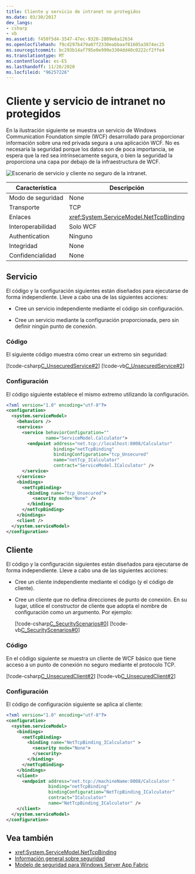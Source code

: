 ```yaml
---
title: Cliente y servicio de intranet no protegidos
ms.date: 03/30/2017
dev_langs:
- csharp
- vb
ms.assetid: f450f5d4-3547-47ec-9320-2809e6a12634
ms.openlocfilehash: f9cd297b479a07f2330eabbaaf81605a3874ec25
ms.sourcegitcommit: bc293b14af795e0e999e3304dd40c0222cf2ffe4
ms.translationtype: MT
ms.contentlocale: es-ES
ms.lasthandoff: 11/26/2020
ms.locfileid: "96257226"
---
```

# <a name="intranet-unsecured-client-and-service"></a>Cliente y servicio de intranet no protegidos

En la ilustración siguiente se muestra un servicio de Windows Communication Foundation simple (WCF) desarrollado para proporcionar información sobre una red privada segura a una aplicación WCF. No es necesaria la seguridad porque los datos son de poca importancia, se espera que la red sea intrínsecamente segura, o bien la seguridad la proporciona una capa por debajo de la infraestructura de WCF.  
  
 ![Escenario de servicio y cliente no seguro de la intranet.](./media/intranet-unsecured-client-and-service/unsecured-web-client-service.gif)  
  
|Característica|Descripción|  
|--------------------|-----------------|  
|Modo de seguridad|None|  
|Transporte|TCP|  
|Enlaces|<xref:System.ServiceModel.NetTcpBinding>|  
|Interoperabilidad|Solo WCF|  
|Authentication|Ninguno|  
|Integridad|None|  
|Confidencialidad|None|  
  
## <a name="service"></a>Servicio  

 El código y la configuración siguientes están diseñados para ejecutarse de forma independiente. Lleve a cabo una de las siguientes acciones:  
  
- Cree un servicio independiente mediante el código sin configuración.  
  
- Cree un servicio mediante la configuración proporcionada, pero sin definir ningún punto de conexión.  
  
### <a name="code"></a>Código  

 El siguiente código muestra cómo crear un extremo sin seguridad:  
  
 [!code-csharp[C_UnsecuredService#2](../../../../samples/snippets/csharp/VS_Snippets_CFX/c_unsecuredservice/cs/source.cs#2)]
 [!code-vb[C_UnsecuredService#2](../../../../samples/snippets/visualbasic/VS_Snippets_CFX/c_unsecuredservice/vb/source.vb#2)]  
  
### <a name="configuration"></a>Configuración  

 El código siguiente establece el mismo extremo utilizando la configuración.  
  
```xml  
<?xml version="1.0" encoding="utf-8"?>  
<configuration>  
  <system.serviceModel>  
    <behaviors />  
    <services>  
      <service behaviorConfiguration=""
               name="ServiceModel.Calculator">  
        <endpoint address="net.tcp://localhost:8008/Calculator"
                  binding="netTcpBinding"  
                  bindingConfiguration="tcp_Unsecured"
                  name="netTcp_ICalculator"  
                  contract="ServiceModel.ICalculator" />  
      </service>  
    </services>  
    <bindings>  
      <netTcpBinding>  
        <binding name="tcp_Unsecured">  
          <security mode="None" />  
        </binding>  
      </netTcpBinding>  
    </bindings>  
    <client />  
  </system.serviceModel>  
</configuration>  
```  
  
## <a name="client"></a>Cliente  

 El código y la configuración siguientes están diseñados para ejecutarse de forma independiente. Lleve a cabo una de las siguientes acciones:  
  
- Cree un cliente independiente mediante el código (y el código de cliente).  
  
- Cree un cliente que no defina direcciones de punto de conexión. En su lugar, utilice el constructor de cliente que adopta el nombre de configuración como un argumento. Por ejemplo:  
  
     [!code-csharp[C_SecurityScenarios#0](../../../../samples/snippets/csharp/VS_Snippets_CFX/c_securityscenarios/cs/source.cs#0)]
     [!code-vb[C_SecurityScenarios#0](../../../../samples/snippets/visualbasic/VS_Snippets_CFX/c_securityscenarios/vb/source.vb#0)]  
  
### <a name="code"></a>Código  

 En el código siguiente se muestra un cliente de WCF básico que tiene acceso a un punto de conexión no seguro mediante el protocolo TCP.  
  
 [!code-csharp[C_UnsecuredClient#2](../../../../samples/snippets/csharp/VS_Snippets_CFX/c_unsecuredclient/cs/source.cs#2)]
 [!code-vb[C_UnsecuredClient#2](../../../../samples/snippets/visualbasic/VS_Snippets_CFX/c_unsecuredclient/vb/source.vb#2)]  
  
### <a name="configuration"></a>Configuración  

 El código de configuración siguiente se aplica al cliente:  
  
```xml  
<?xml version="1.0" encoding="utf-8"?>  
<configuration>  
  <system.serviceModel>  
    <bindings>  
      <netTcpBinding>  
        <binding name="NetTcpBinding_ICalculator" >  
          <security mode="None">  
          </security>  
        </binding>  
      </netTcpBinding>  
    </bindings>  
    <client>  
      <endpoint address="net.tcp://machineName:8008/Calculator "  
                binding="netTcpBinding"
                bindingConfiguration="NetTcpBinding_ICalculator"  
                contract="ICalculator"
                name="NetTcpBinding_ICalculator" />  
    </client>  
  </system.serviceModel>  
</configuration>  
```  
  
## <a name="see-also"></a>Vea también

- <xref:System.ServiceModel.NetTcpBinding>
- [Información general sobre seguridad](security-overview.md)
- [Modelo de seguridad para Windows Server App Fabric](/previous-versions/appfabric/ee677202(v=azure.10))
